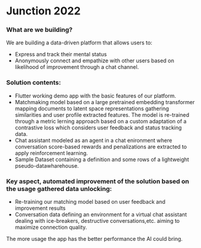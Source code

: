 # Junction 2022

### What are we building?
We are building a data-driven platform that allows users to:
 * Express and track their mental status
 * Anonymously connect and empathize with other users based on likelihood of improvement through a chat channel.

### Solution contents:
 * Flutter working demo app with the basic features of our platform.
 * Matchmaking model based on a large pretrained embedding transformer mapping documents to latent space representations gathering similarities and user profile extracted features. The model is re-trained through a metric lerning approach based on a custom adaptation of a contrastive loss which considers user feedback and status tracking data.
 * Chat assistant modeled as an agent in a chat enironment where conversation score-based rewards and penalizations are extracted to apply reinforcement learning.
 * Sample Dataset containing a definition and some rows of a lightweight pseudo-datawharehouse.


### Key aspect, automated improvement of the solution based on the usage gathered data unlocking:
 * Re-training our matching model based on user feedback and improvement results
 * Conversation data defining an environment for a virtual chat assistant dealing with ice-breakers, destructive conversations,etc. aiming to maximize connection quality.

The more usage the app has the better performance the AI could bring.
